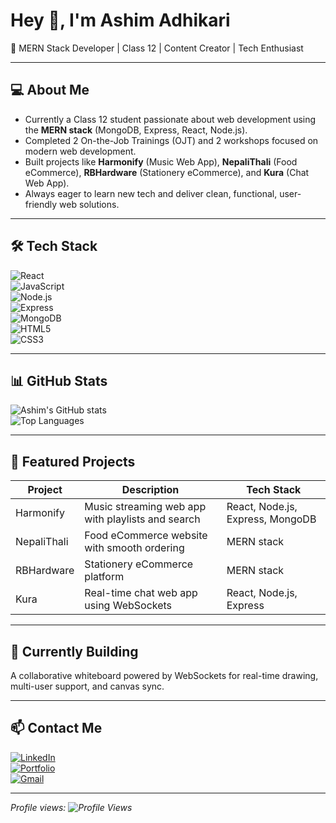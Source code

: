 # Hey 👋, I'm Ashim Adhikari

🚀 MERN Stack Developer | Class 12 | Content Creator | Tech Enthusiast

---

## 💻 About Me

- Currently a Class 12 student passionate about web development using the **MERN stack** (MongoDB, Express, React, Node.js).  
- Completed 2 On-the-Job Trainings (OJT) and 2 workshops focused on modern web development.  
- Built projects like **Harmonify** (Music Web App), **NepaliThali** (Food eCommerce), **RBHardware** (Stationery eCommerce), and **Kura** (Chat Web App).  
- Always eager to learn new tech and deliver clean, functional, user-friendly web solutions.  

---

## 🛠️ Tech Stack

![React](https://cdn.jsdelivr.net/gh/devicons/devicon/icons/react/react-original.svg)  
![JavaScript](https://cdn.jsdelivr.net/gh/devicons/devicon/icons/javascript/javascript-original.svg)  
![Node.js](https://cdn.jsdelivr.net/gh/devicons/devicon/icons/nodejs/nodejs-original.svg)  
![Express](https://cdn.jsdelivr.net/gh/devicons/devicon/icons/express/express-original.svg)  
![MongoDB](https://cdn.jsdelivr.net/gh/devicons/devicon/icons/mongodb/mongodb-original.svg)  
![HTML5](https://cdn.jsdelivr.net/gh/devicons/devicon/icons/html5/html5-original.svg)  
![CSS3](https://cdn.jsdelivr.net/gh/devicons/devicon/icons/css3/css3-original.svg)  

---

## 📊 GitHub Stats

![Ashim's GitHub stats](https://github-readme-stats.vercel.app/api?username=YOUR_GITHUB_USERNAME&show_icons=true&theme=radical)  
![Top Languages](https://github-readme-stats.vercel.app/api/top-langs/?username=YOUR_GITHUB_USERNAME&layout=compact&theme=radical)  

---

## 🚀 Featured Projects

| Project      | Description                                   | Tech Stack                      |
|--------------|-----------------------------------------------|--------------------------------|
| Harmonify    | Music streaming web app with playlists and search | React, Node.js, Express, MongoDB |
| NepaliThali  | Food eCommerce website with smooth ordering  | MERN stack                     |
| RBHardware   | Stationery eCommerce platform                  | MERN stack                     |
| Kura         | Real-time chat web app using WebSockets       | React, Node.js, Express        |

---

## 🔭 Currently Building

A collaborative whiteboard powered by WebSockets for real-time drawing, multi-user support, and canvas sync.

---

## 📫 Contact Me

[![LinkedIn](https://img.shields.io/badge/LinkedIn-blue?style=for-the-badge&logo=linkedin&logoColor=white)](https://www.linkedin.com/in/your-linkedin)  
[![Portfolio](https://img.shields.io/badge/Portfolio-green?style=for-the-badge&logo=googlesites&logoColor=white)](https://your-portfolio-link.com)  
[![Gmail](https://img.shields.io/badge/Gmail-red?style=for-the-badge&logo=gmail&logoColor=white)](mailto:ashimwork1@gmail.com)  

---

*Profile views: ![Profile Views](https://komarev.com/ghpvc/?username=YOUR_GITHUB_USERNAME)*

